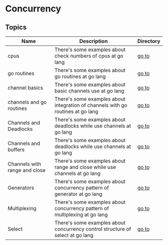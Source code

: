 # Concurrency

## Topics

| Name                          | Description                                                                     | Directory              |
| ----------------------------- | ------------------------------------------------------------------------------- | ---------------------- |
| cpus                          | There's some examples about check numbers of cpus at go lang                    | [go to](cpus)          |
| go routines                   | There's some examples about go routines at go lang                              | [go to](go-routines)   |
| channel basics                | There's some examples about basic channels use at go lang                       | [go to](channel-basic) |
| channels and go routines      | There's some examples about integration of channels with go routines at go lang | [go to](channel-go)    |
| Channels and Deadlocks        | There's some examples about deadlocks while use channels at go lang             | [go to](deadlocks)     |
| Channels and buffers          | There's some examples about deadlocks while use channels at go lang             | [go to](buffer)        |
| Channels with range and close | There's some examples about range and close while use channels at go lang       | [go to](range-close)   |
| Generators                    | There's some examples about concurrency pattern of generator at go lang         | [go to](generator)     |
| Multiplexing                  | There's some examples about concurrency pattern of multiplexing at go lang      | [go to](multiplexing)  |
| Select                        | There's some examples about concurrency control structure of select at go lang  | [go to](select)        |
